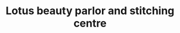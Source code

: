 ---
title: "Lotus beauty parlor and stitching centre"
url: /thrissur/lotus-beauty-parlor-and-stitching-centre/
shop: Kosmetik
---